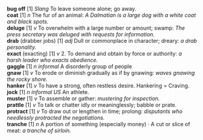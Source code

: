 __bug off__ [1] _Slang_ To leave someone alone; go away.  
__coat__ [1] _n_ The fur of an animal: _A Dalmatian is a large dog with a white coat and black spots._  
__deluge__ [1] _v_ To overwhelm with a large number or amount; swamp: _The press secretary was deluged with requests for information._  
__drab__ (drabber jobs) [1] _adj_ Dull or commonplace in character; dreary: _a drab personality._  
__exact__ (exacting) [1] _v_ 2. To demand and obtain by force or authority: _a harsh leader who exacts obedience._  
__gaggle__ [1] _n informal_ A disorderly group of people  
__gnaw__ [1] _v_ To erode or diminish gradually as if by gnawing: _waves gnawing the rocky shore._  
__hanker__ [1] _v_ To have a strong, often restless desire. Hankering = Craving.  
__jock__ [1] _n informal US_ An athlete.  
__muster__ [1] _v_ To assemble or gather: _mustering for inspection._  
__prattle__ [1] _v_ To talk or chatter idly or meaninglessly; babble or prate.  
__protract__ [1] _v_  To draw out or lengthen in time; prolong: _disputants who needlessly protracted the negotiations._  
__tranche__ [1] _n_ A portion of something (especially money) ·  A cut or slice of meat: _a tranche of sirloin._  

